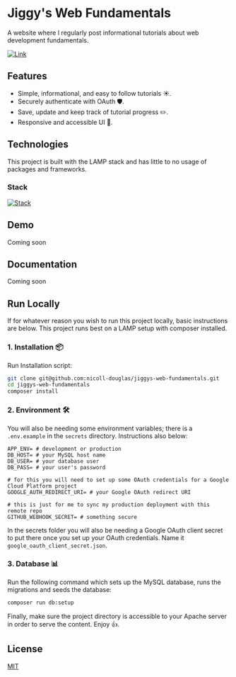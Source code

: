 # Jiggy's Web Fundamentals

A website where I regularly post informational tutorials about web development fundamentals.

[![Link](https://img.shields.io/badge/Live_At-https://jwf.nicolldouglas.dev-3d56a0)](https://jwf.nicolldouglas.dev)

## Features

- Simple, informational, and easy to follow tutorials ☀️.
- Securely authenticate with OAuth 🛡️.
- Save, update and keep track of tutorial progress ✏️.
- Responsive and accessible UI 📱.

## Technologies

This project is built with the LAMP stack and has little to no usage of packages and frameworks.

### Stack

[![Stack](https://skillicons.dev/icons?i=html,css,js,php,mysql,ubuntu)](https://skillicons.dev)

## Demo

Coming soon

## Documentation

Coming soon

## Run Locally

If for whatever reason you wish to run this project locally, basic instructions are below. This project runs best on a LAMP setup with composer installed.

### 1. Installation 📦

Run Installation script:

```bash
git clone git@github.com:nicoll-douglas/jiggys-web-fundamentals.git
cd jiggys-web-fundamentals
composer install
```

### 2. Environment 🛠️

You will also be needing some environment variables; there is a `.env.example` in the `secrets` directory. Instructions also below:

```
APP_ENV= # development or production
DB_HOST= # your MySQL host name
DB_USER= # your database user
DB_PASS= # your user's password

# for this you will need to set up some OAuth credentials for a Google Cloud Platform project
GOOGLE_AUTH_REDIRECT_URI= # your Google OAuth redirect URI

# this is just for me to sync my production deployment with this remote repo
GITHUB_WEBHOOK_SECRET= # something secure
```

In the secrets folder you will also be needing a Google OAuth client secret to put there once you set up your OAuth credentials. Name it `google_oauth_client_secret.json`.

### 3. Database 📊

Run the following command which sets up the MySQL database, runs the migrations and seeds the database:

```bash
composer run db:setup
```

Finally, make sure the project directory is accessible to your Apache server in order to serve the content. Enjoy 👍.

## License

[MIT](https://choosealicense.com/licenses/mit/)
